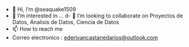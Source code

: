 - 👋 Hi, I’m @seaquake1509
- 👀 I’m interested in ...
d- 💞️ I’m looking to collaborate on  Proyectos de Datos, Analisis de Datos,  Ciencia de Datos
- 📫 How to reach me  
- Correo electronico :  ederivancastanedarios@outlook.com
  
<!---
seaquake1509/seaquake1509 is a ✨ special ✨ repository because its `README.md` (this file) appears on your GitHub profile.
You can click the Preview link to take a look at your changes.
--->
